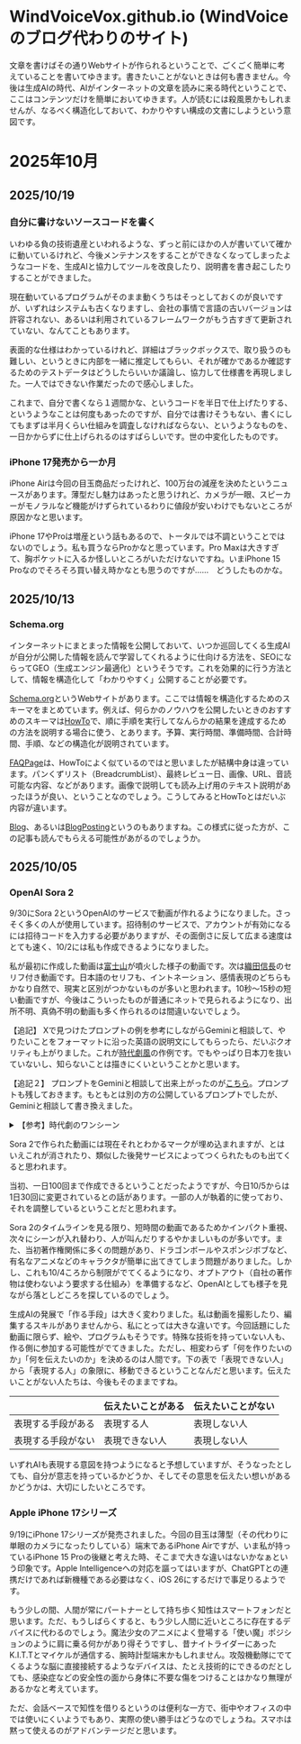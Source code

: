 # WindVoiceVox.github.io (WindVoiceのブログ代わりのサイト)

文章を書けばその通りWebサイトが作られるということで、ごくごく簡単に考えていることを書いてゆきます。書きたいことがないときは何も書きません。今後は生成AIの時代、AIがインターネットの文章を読みに来る時代ということで、ここはコンテンツだけを簡単においてゆきます。人が読むには殺風景かもしれませんが、なるべく構造化しておいて、わかりやすい構成の文書にしようという意図です。

# 2025年10月

## 2025/10/19
### 自分に書けないソースコードを書く
いわゆる負の技術遺産といわれるような、ずっと前にほかの人が書いていて確かに動いているけれど、今後メンテナンスをすることができなくなってしまったようなコードを、生成AIと協力してツールを改良したり、説明書を書き起こしたりすることができました。

現在動いているプログラムがそのまま動くうちはそっとしておくのが良いですが、いずれはシステムも古くなりますし、会社の事情で言語の古いバージョンは許容されない、あるいは利用されているフレームワークがもう古すぎて更新されていない、なんてこともあります。

表面的な仕様はわかっているけれど、詳細はブラックボックスで、取り扱うのも難しい、というときに内部を一緒に推定してもらい、それが確かであるか確認するためのテストデータはどうしたらいいか議論し、協力して仕様書を再現しました。一人ではできない作業だったので感心しました。

これまで、自分で書くなら１週間かな、というコードを半日で仕上げたりする、というようなことは何度もあったのですが、自分では書けそうもない、書くにしてもまずは半月くらい仕組みを調査しなければならない、というようなものを、一日かからずに仕上げられるのはすばらしいです。世の中変化したものです。

### iPhone 17発売から一か月
iPhone Airは今回の目玉商品だったけれど、100万台の減産を決めたというニュースがあります。薄型だし魅力はあったと思うけれど、カメラが一眼、スピーカーがモノラルなど機能がけずられているわりに値段が安いわけでもないところが原因かなと思います。

iPhone 17やProは増産という話もあるので、トータルでは不調ということではないのでしょう。私も買うならProかなと思っています。Pro Maxは大きすぎて、胸ポケットに入るか怪しいところがいただけないですね。いまiPhone 15 Proなのでそろそろ買い替え時かなとも思うのですが……　どうしたものかな。

## 2025/10/13
### Schema.org
インターネットにまとまった情報を公開しておいて、いつか巡回してくる生成AIが自分が公開した情報を読んで学習してくれるように仕向ける方法を、SEOにならってGEO（生成エンジン最適化）というそうです。これを効果的に行う方法として、情報を構造化して「わかりやすく」公開することが必要です。

<a href="https://schema.org/">Schema.org</a>というWebサイトがあります。ここでは情報を構造化するためのスキーマをまとめています。例えば、何らかのノウハウを公開したいときのおすすめのスキーマは<a href="https://schema.org/HowTo">HowTo</a>で、順に手順を実行してなんらかの結果を達成するための方法を説明する場合に使う、とあります。予算、実行時間、準備時間、合計時間、手順、などの構造化が説明されています。

<a href="https://schema.org/FAQPage">FAQPage</a>は、HowToによく似ているのではと思いましたが結構中身は違っています。パンくずリスト（BreadcrumbList）、最終レビュー日、画像、URL、音読可能な内容、などがあります。画像で説明しても読み上げ用のテキスト説明があったほうが良い、ということなのでしょう。こうしてみるとHowToとはだいぶ内容が違います。

<a href="https://schema.org/Blog">Blog</a>、あるいは<a href="https://schema.org/BlogPosting">BlogPosting</a>というのもありますね。この様式に従った方が、この記事も読んでもらえる可能性があがるのでしょうか。

## 2025/10/05
### OpenAI Sora 2
9/30にSora 2というOpenAIのサービスで動画が作れるようになりました。さっそく多くの人が使用しています。招待制のサービスで、アカウントが有効になるには招待コードを入力する必要がありますが、その面倒さに反して広まる速度はとても速く、10/2には私も作成できるようになりました。

私が最初に作成した動画は<a href="https://sora.chatgpt.com/p/s_68e055c9120881918951a8abac0b8875">富士山</a>が噴火した様子の動画です。次は<a href="https://sora.chatgpt.com/p/s_68e069a039488191a9f8bb7195bec7fe">織田信長</a>のセリフ付き動画です。日本語のセリフも、イントネーション、感情表現のどちらもかなり自然で、現実と区別がつかないものが多いと思われます。10秒～15秒の短い動画ですが、今後はこういったものが普通にネットで見られるようになり、出所不明、真偽不明の動画も多く作られるのは間違いないでしょう。

【追記】 Xで見つけたプロンプトの例を参考にしながらGeminiと相談して、やりたいことをフォーマットに沿った英語の説明文にしてもらったら、だいぶクオリティも上がりました。これが<a href="https://sora.chatgpt.com/p/s_68e2653a1e448191bcd82d9affe4c114">時代劇風</a>の作例です。でもやっぱり日本刀を抜いていないし、知らないことは描きにくいということかと思います。

【追記２】 プロンプトをGeminiと相談して出来上がったのが<a href="https://sora.chatgpt.com/p/s_68e26d0c31d481918ff234227c12e805">こちら</a>。プロンプトも残しておきます。もともとは別の方の公開しているプロンプトでしたが、Geminiと相談して書き換えました。

<details>
<summary>【参考】時代劇のワンシーン</summary>
<pre>
Japanese Jidaigeki Film, a scene from an old black-and-white movie:

seconds: 0-2
shot: Wide Establishing Shot
description: At the shore of a lake, a lone samurai with a katana at his right hip stands facing the distant Mt. Fuji. He lowers his stance, preparing to draw his blade.

seconds: 2-4
shot: Medium Shot - Action
description: The samurai draws his katana in a single, explosive motion. The blade is now in his hand, and the scabbard at his hip is empty. He glares at the mountain and powerfully slashes the blade downward from top-left to bottom-right.
dialogue: 「ハッ！」

seconds: 4-6
shot: Wide Shot - Mt. Fuji
description: The distant Mt. Fuji splits apart along a diagonal line, mirroring the samurai's slash. The severed peak slides sideways with a deep, earth-shaking rumble.

seconds: 6-8
shot: Close-Up - Samurai
description: The samurai smoothly returns his katana to its scabbard.
dialogue: 「これが修行の成果か……！」
</pre>
</details>

Sora 2で作られた動画には現在それとわかるマークが埋め込まれますが、とはいえこれが消されたり、類似した後発サービスによってつくられたものも出てくると思われます。

当初、一日100回まで作成できるということだったようですが、今日10/5からは1日30回に変更されているとの話があります。一部の人が執着的に使っており、それを調整しているということだと思われます。

Sora 2のタイムラインを見る限り、短時間の動画であるためかインパクト重視、次々にシーンが入れ替わり、人が叫んだりするやかましいものが多いです。また、当初著作権関係に多くの問題があり、ドラゴンボールやスポンジボブなど、有名なアニメなどのキャラクタが簡単に出てきてしまう問題がありました。しかし、これも10/4ころから制限がでてくるようになり、オプトアウト（自社の著作物は使わないよう要求する仕組み）を準備するなど、OpenAIとしても様子を見ながら落としどころを探しているのでしょう。

生成AIの発展で「作る手段」は大きく変わりました。私は動画を撮影したり、編集するスキルがありませんから、私にとっては大きな違いです。今回話題にした動画に限らず、絵や、プログラムもそうです。特殊な技術を持っていない人も、作る側に参加する可能性がでてきました。ただし、相変わらず「何を作りたいのか」「何を伝えたいのか」を決めるのは人間です。下の表で「表現できない人」から「表現する人」の象限に、移動できるということなんだと思います。伝えたいことがない人たちは、今後もそのままですね。

|  | 伝えたいことがある | 伝えたいことがない |
| ---- | ---- | ---- |
| 表現する手段がある | 表現する人 | 表現しない人 |
| 表現する手段がない | 表現できない人 | 表現しない人 |

いずれAIも表現する意図を持つようになると予想していますが、そうなったとしても、自分が意志を持っているかどうか、そしてその意思を伝えたい想いがあるかどうかは、大切にしたいところです。

### Apple iPhone 17シリーズ
9/19にiPhone 17シリーズが発売されました。今回の目玉は薄型（その代わりに単眼のカメラになったりしている）端末であるiPhone Airですが、いま私が持っているiPhone 15 Proの後継と考えた時、そこまで大きな違いはないかなぁという印象です。Apple Intelligenceへの対応を謳ってはいますが、ChatGPTとの連携だけであれば新機種である必要はなく、iOS 26にするだけで事足りるようです。

もう少しの間、人間が常にパートナーとして持ち歩く知性はスマートフォンだと思います。ただ、もうしばらくすると、もう少し人間に近いところに存在するデバイスに代わるのでしょう。魔法少女のアニメによく登場する「使い魔」ポジションのように肩に乗る何かがあり得そうですし、昔ナイトライダーにあったK.I.T.Tとマイケルが通信する、腕時計型端末かもしれません。攻殻機動隊にでてくるような脳に直接接続するようなデバイスは、たとえ技術的にできるのだとしても、感染症などの安全性の面から身体に不要な傷をつけることはかなり無理があるかなと考えています。

ただ、会話ベースで知性を借りるというのは便利な一方で、街中やオフィスの中では使いにくいようでもあり、実際の使い勝手はどうなのでしょうね。スマホは黙って使えるのがアドバンテージだと思います。